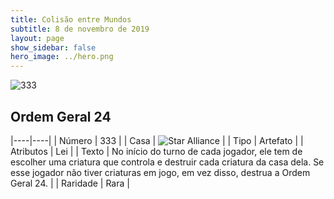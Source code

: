```yaml
---
title: Colisão entre Mundos
subtitle: 8 de novembro de 2019
layout: page
show_sidebar: false
hero_image: ../hero.png
---
```


![333](https://cdn.keyforgegame.com/media/card_front/pt/452_333_XM4VGX4M7PC6_pt.png)

## Ordem Geral 24

|----|----|
| Número | 333 |
| Casa | ![Star Alliance](https://archonarcana.com/images/thumb/7/7d/Star_Alliance.png/22px-Star_Alliance.png "Aliança Estelar") |
| Tipo | Artefato |
| Atributos | Lei |
| Texto | No início do turno de cada jogador, ele tem de escolher uma criatura que controla e destruir cada criatura da  casa dela. Se esse jogador não tiver criaturas em jogo, em vez disso,  destrua a Ordem Geral 24. |
| Raridade | Rara |
